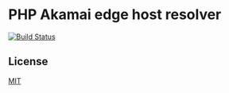 # PHP Akamai edge host resolver

[![Build Status](https://api.travis-ci.org/rhdc/php-akamai-edge-host-resolver.svg?branch=master)](https://travis-ci.org/rhdc/php-akamai-edge-host-resolver)

## License

[MIT](LICENSE)
